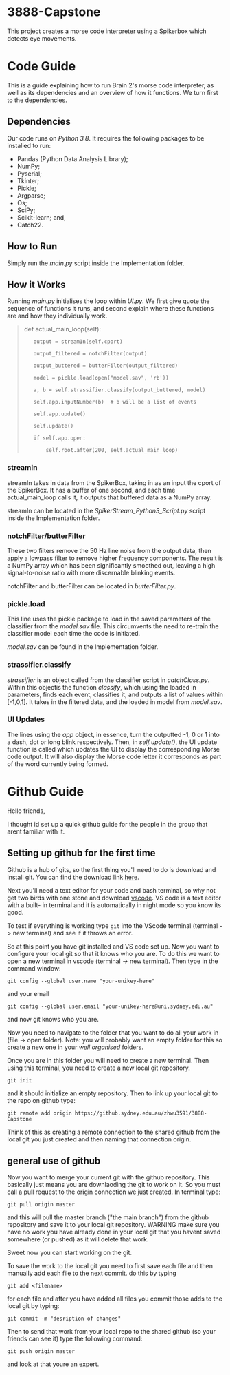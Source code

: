 # 3888-Capstone
This project creates a morse code interpreter using a Spikerbox which detects eye movements.

# Code Guide

This is a guide explaining how to run Brain 2's morse code interpreter, as well as its dependencies and an overview of how it functions. We turn first to the dependencies.

## Dependencies

Our code runs on *Python 3.8*. It requires the following packages to be installed to run:

- Pandas (Python Data Analysis Library);
- NumPy;
- Pyserial;
- Tkinter;
- Pickle;
- Argparse;
- Os;
- SciPy;
- Scikit-learn; and,
- Catch22.

## How to Run

Simply run the *main.py* script inside the Implementation folder.

## How it Works

Running *main.py* initialises the loop within *UI.py*. We first give quote the sequence of functions it runs, and second explain where these functions are and how they individually work.

>    def actual_main_loop(self):
>
>        output = streamIn(self.cport)
>
>        output_filtered = notchFilter(output)
>
>        output_buttered = butterFilter(output_filtered)
>
>        model = pickle.load(open("model.sav", 'rb'))
>
>        a, b = self.strassifier.classify(output_buttered, model)
>
>        self.app.inputNumber(b)  # b will be a list of events
>
>        self.app.update()
>
>        self.update()
>
>        if self.app.open:
>
>            self.root.after(200, self.actual_main_loop)

### streamIn

streamIn takes in data from the SpikerBox, taking in as an input the cport of the SpikerBox. It has a buffer of one second, and each time actual_main_loop calls it, it outputs that buffered data as a NumPy array.

streamIn can be located in the *SpikerStream_Python3_Script.py* script inside the Implementation folder.

### notchFilter/butterFilter

These two filters remove the 50 Hz line noise from the output data, then apply a lowpass filter to remove higher frequency components. The result is a NumPy array which has been significantly smoothed out, leaving a high signal-to-noise ratio with more discernable blinking events.

notchFilter and butterFilter can be located in *butterFilter.py*.

### pickle.load

This line uses the pickle package to load in the saved parameters of the classifier from the *model.sav* file. This circumvents the need to re-train the classifier model each time the code is initiated.

*model.sav* can be found in the Implementation folder.

### strassifier.classify

*strassifier* is an object called from the classifier script in *catchClass.py*. Within this objectis the function *classify*, which using the loaded in parameters, finds each event, classifies it, and outputs a list of values within [-1,0,1]. It takes in the filtered data, and the loaded in model from *model.sav*.

### UI Updates

The lines using the *app* object, in essence, turn the outputted -1, 0 or 1 into a dash, dot or long blink respectively. Then, in *self.update()*, the UI update function is called which updates the UI to display the corresponding Morse code output. It will also display the Morse code letter it corresponds as part of the word currently being formed.

# Github Guide
Hello friends,


I thought id set up a quick github guide for the people in the group that arent familiar with it.

## Setting up github for the first time
Github is a hub of gits, so the first thing you'll need to do is download and install git. You can find the download link [here](https://git-scm.com/downloads).


Next you'll need a text editor for your code and bash terminal, so why not get two birds with one stone and download [vscode](https://code.visualstudio.com/). VS code is a text editor with a built- in terminal and it is automatically in night mode so you know its good.

To test if everything is working type `git` into the VScode terminal (terminal -> new terminal)  and see if it throws an error.

So at this point you have git installed and VS code set up. Now you want to configure your local git so that it knows who you are. To do this we want to open a new terminal in vscode (terminal -> new terminal). Then type in the command window:

`git config --global user.name "your-unikey-here"`

and your email

`git config --global user.email "your-unikey-here@uni.sydney.edu.au"`

and now git knows who you are.


Now you need to navigate to the folder that you want to do all your work in (file -> open folder). Note: you will probably want an empty folder for this so create a new one in your *well organised* folders.

Once you are in this folder you will need to create a new terminal. Then using this terminal, you need to create a new local git repository.

`git init` 

and it should initialize an empty repository. Then to link up your local git to the repo on github type: 

`git remote add origin https://github.sydney.edu.au/zhwu3591/3888-Capstone`

Think of this as creating a remote connection to the shared github from the local git you just created and then naming that connection origin.

## general use of github

Now you want to merge your current git with the github repository. This basically just means you are downlaoding the git to work on it. So you must call a pull request to the origin connection we just created. In terminal type:

`git pull origin master` 

and this will pull the master branch ("the main branch") from the github repository and save it to your local git repository. WARNING make sure you have no work you have already done in your local git that you havent saved somewhere (or pushed) as it will delete that work.

Sweet now you can start working on the git.

To save the work to the local git you need to first save each file and then manually add each file to the next commit. do this by typing 

`git add <filename>`

for each file and after you have added all files you commit those adds to the local git by typing:

`git commit -m "desription of changes"`

Then to send that work from your local repo to the shared github (so your friends can see it) type the following command:

`git push origin master`

and look at that youre an expert.
